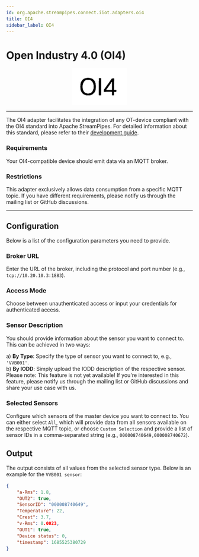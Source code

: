 ```yaml
---
id: org.apache.streampipes.connect.iiot.adapters.oi4
title: OI4
sidebar_label: OI4
---
```


<!--
  ~ Licensed to the Apache Software Foundation (ASF) under one or more
  ~ contributor license agreements.  See the NOTICE file distributed with
  ~ this work for additional information regarding copyright ownership.
  ~ The ASF licenses this file to You under the Apache License, Version 2.0
  ~ (the "License"); you may not use this file except in compliance with
  ~ the License.  You may obtain a copy of the License at
  ~
  ~    http://www.apache.org/licenses/LICENSE-2.0
  ~
  ~ Unless required by applicable law or agreed to in writing, software
  ~ distributed under the License is distributed on an "AS IS" BASIS,
  ~ WITHOUT WARRANTIES OR CONDITIONS OF ANY KIND, either express or implied.
  ~ See the License for the specific language governing permissions and
  ~ limitations under the License.
  ~
  -->

# Open Industry 4.0 (OI4)

<p align="center"> 
    <img src="/img/pipeline-elements/org.apache.streampipes.connect.iiot.adapters.oi4/icon.png" width="150px;" class="pe-image-documentation"/>
</p>

---



The OI4 adapter facilitates the integration of any OT-device compliant with the OI4 standard into Apache StreamPipes.
For detailed information about this standard, please refer to their [development guide](https://openindustry4.com/fileadmin/Dateien/Downloads/OEC_Development_Guideline_V1.1.1.pdf).

### Requirements

Your OI4-compatible device should emit data via an MQTT broker.

### Restrictions

This adapter exclusively allows data consumption from a specific MQTT topic.
If you have different requirements, please notify us through the mailing list or GitHub discussions.

---

## Configuration

Below is a list of the configuration parameters you need to provide.

### Broker URL

Enter the URL of the broker, including the protocol and port number (e.g., `tcp://10.20.10.3:1883`).

### Access Mode

Choose between unauthenticated access or input your credentials for authenticated access.

### Sensor Description

You should provide information about the sensor you want to connect to. This can be achieved in two ways:

a) **By Type**: Specify the type of sensor you want to connect to, e.g., `'VVB001'`. </br>
b) **By IODD**: Simply upload the IODD description of the respective sensor. Please note: This feature is not yet available! If you're interested in this feature, please notify us through the mailing list or GitHub discussions and share your use case with us.

### Selected Sensors

Configure which sensors of the master device you want to connect to. You can either select `All`, which will provide data from all sensors available on the respective MQTT topic, or choose `Custom Selection` and provide a list of sensor IDs in a comma-separated string (e.g., `000008740649,000008740672`).

## Output

The output consists of all values from the selected sensor type. Below is an example for the `VVB001 sensor`:

```json
{
    "a-Rms": 1.8,
    "OUT2": true,
    "SensorID": "000008740649",
    "Temperature": 22,
    "Crest": 3.7,
    "v-Rms": 0.0023,
    "OUT1": true,
    "Device status": 0,
    "timestamp": 1685525380729
}
